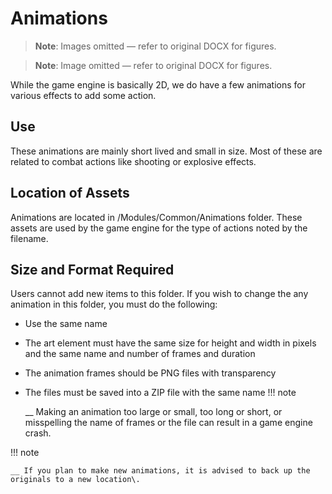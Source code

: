 # Animations

> **Note**: Images omitted — refer to original DOCX for figures.


> **Note**: Image omitted — refer to original DOCX for figures.

While the game engine is basically 2D, we do have a few animations for various effects to add some action\. 

## Use

These animations are mainly short lived and small in size\. Most of these are related to combat actions like shooting or explosive effects\.

## Location of Assets

Animations are located in /Modules/Common/Animations folder\. These assets are used by the game engine for the type of actions noted by the filename\.

## Size and Format Required

Users cannot add new items to this folder\. If you wish to change the any animation in this folder, you must do the following:

- Use the same name
- The art element must have the same size for height and width in pixels and the same name and number of frames and duration
- The animation frames should be PNG files with transparency
-  The files must be saved into a ZIP file with the same name
!!! note

    __ Making an animation too large or small, too long or short, or misspelling the name of frames or the file can result in a game engine crash\.

!!! note

    __ If you plan to make new animations, it is advised to back up the originals to a new location\.


